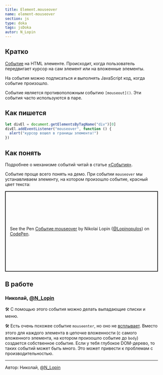 ```yaml
---
title: Element.mouseover
name: element-mouseover
section: js
type: doka
tags: jsDoka
autor: N_Lopin
---
```


## Кратко

[Событие](/posts/js/doka/events/) на HTML элементе. Происходит, когда пользователь передвигает курсор на сам элемент или на вложенные элементы.

На события можно подписаться и выполнять JavaScript код, когда событие произошло.

Событие является противоположным событию `[mouseout]()`. Эти события часто используются в паре.

## Как пишется

```jsx
let divEl = document.getElementsByTagName("div")[0]
divEl.addEventListener("mouseover", function () {
  alert("курсор вошел в границы элемента!")
})
```

## Как понять

Подробнее о механизме событий читай в статье [«События»](/posts/js/doka/events/).

Событие проще всего понять на демо. При событии `mouseover` мы устанавливаем элементу, на котором произошло событие, красный цвет текста:

<p class="codepen" data-height="265" data-theme-id="light" data-default-tab="js,result" data-user="Lopinopulos" data-slug-hash="oRVxWo" style="height: 265px; box-sizing: border-box; display: flex; align-items: center; justify-content: center; border: 2px solid; margin: 1em 0; padding: 1em;" data-pen-title="Событие mouseover">
  <span>See the Pen <a href="https://codepen.io/Lopinopulos/pen/oRVxWo">
  Событие mouseover</a> by Nikolai Lopin (<a href="https://codepen.io/Lopinopulos">@Lopinopulos</a>)
  on <a href="https://codepen.io">CodePen</a>.</span>
</p>
<script async src="https://static.codepen.io/assets/embed/ei.js"></script>

## В работе

<h3>Николай, <a href="https://twitter.com/N_Lopin" target="_blank" rel="nofollow noopener noreferrer" class="twitter">@N_Lopin</a></h3>

🛠 С помощью этого события можно делать выпадающие списки и меню.

🛠 Есть очень похожее событие `mouseenter`, но оно не [всплывает](https://www.notion.so/1e3a945c53e2432e9109b969145fb7c6#86ade4b3d7f6466caeb13f842bf8829e). Вместо этого для каждого элемента в цепочке вложенности (с самого вложенного элемента, на котором произошло событие до `body`) создается собственное событие. Если у тебя глубокое DOM-дерево, то таких событий может быть много. Это может привести к проблемам с производительностью.

---

<p>Автор: Николай, <a href="https://twitter.com/N_Lopin" target="_blank" rel="nofollow noopener noreferrer" class="twitter">@N_Lopin</a></p>

